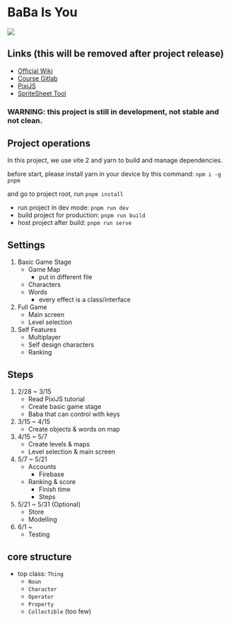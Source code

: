 # BaBa Is You
<img src="https://i.imgur.com/44OJbB0.gif">

## Links (this will be removed after project release)
- [Official Wiki](https://babaiswiki.fandom.com)
- [Course Gitlab](https://css-gitlab.csie.ntut.edu.tw/109000000/oopl2020s)
- [PixiJS](https://www.pixijs.com)
- [SpriteSheet Tool](https://www.leshylabs.com/apps/sstool/)

### WARNING: this project is still in development, not stable and not clean.

## Project operations
In this project, we use vite 2 and yarn to build and manage dependencies.

before start, please install yarn in your device by this command: `npm i -g pnpm`

and go to project root, run `pnpm install`

- run project in dev mode: `pnpm run dev`
- build project for production: `pnpm run build`
- host project after build: `pnpm run serve`

## Settings
1. Basic Game Stage
    - Game Map
        - put in different file
    - Characters
    - Words
        - every effect is a class/interface
2. Full Game
    - Main screen
    - Level selection
3. Self Features
    - Multiplayer
    - Self design characters
    - Ranking

## Steps
1. 2/28 ~ 3/15
    - Read PixiJS tutorial
    - Create basic game stage
    - Baba that can control with keys
2. 3/15 ~ 4/15
    - Create objects & words on map
3. 4/15 ~ 5/7
    - Create levels & maps
    - Level selection & main screen
4. 5/7 ~ 5/21
    - Accounts
        - Firebase
    - Ranking & score
        - Finish time
        - Steps
5. 5/21 ~ 5/31 (Optional)
    - Store
    - Modelling
6. 6/1 ~ 
    - Testing
   
## core structure

- top class: `Thing`
   - `Noun`
   - `Character`
   - `Operator`
   - `Property`
   - `Collectible` (too few)
